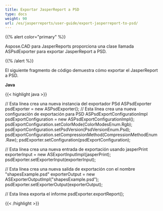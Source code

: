 ```yaml
---
title: Exportar JasperReport a PSD
type: docs
weight: 90
url: /es/jasperreports/user-guide/export-jasperreport-to-psd/
---
```


{{% alert color="primary" %}}

Aspose.CAD para JasperReports proporciona una clase llamada ASPsdExporter para exportar JasperReport a PSD.

{{% /alert %}}

El siguiente fragmento de código demuestra cómo exportar el JasperReport a PSD.

**Java**

{{< highlight java >}}

// Esta línea crea una nueva instancia del exportador PSd
ASPsdExporter psdExporter = new ASPsdExporter();
// Esta línea crea una nueva configuración de exportación para PSD
ASPsdExportConfigurationImpl psdExportConfiguration = new ASPsdExportConfigurationImpl();
psdExportConfiguration.setColorMode(ColorModesEnum.Rgb);
psdExportConfiguration.setPsdVersion(PsdVersionEnum.Psd);
psdExportConfiguration.setCompressionMethod(CompressionMethodEnum.Raw);
psdExporter.setConfiguration(psdExportConfiguration);

// Esta línea crea una nueva entrada de exportación usando jasperPrint
exporterInput = new ASExportInputImpl(jasperPrint);
psdExporter.setExporterInput(exporterInput);

// Esta línea crea una nueva salida de exportación con el nombre "shapesExample.psd"
exporterOutput = new ASExporterOutputImpl("shapesExample.psd");
psdExporter.setExporterOutput(exporterOutput);

// Esta línea exporta el informe
psdExporter.exportReport();

{{< /highlight >}}
